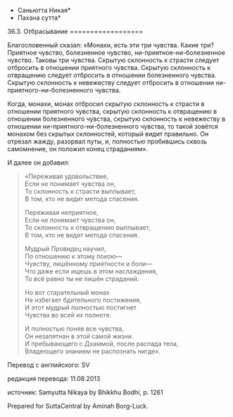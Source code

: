 * Саньютта Никая*
* Пахана сутта*

36\.3\. Отбрасывание
\=\=\=\=\=\=\=\=\=\=\=\=\=\=\=\=\=\=

Благословенный сказал: «Монахи, есть эти три чувства\. Какие три? Приятное чувство, болезненное чувство, ни\-приятное\-ни\-болезненное чувство\. Таковы три чувства\. Скрытую склонность к страсти следует отбросить в отношении приятного чувства\. Скрытую склонность к отвращению следует отбросить в отношении болезненного чувства\. Скрытую склонность к невежеству следует отбросить в отношении ни\-приятного\-ни\-болезненного чувства\.

Когда, монахи, монах отбросил скрытую склонность к страсти в отношении приятного чувства, скрытую склонность к отвращению в отношении болезненного чувства, скрытую склонность к невежеству в отношении ни\-приятного\-ни\-болезненного чувства, то такой зовётся монахом без скрытых склонностей, который видит правильно\. Он отрезал жажду, разорвал путы, и, полностью пробившись сквозь самомнение, он положил конец страданиям»\.

И далее он добавил:

> «Переживая удовольствие,  
> Если не понимает чувства он,  
> То склонность к страсти выплывает,  
> В том, кто не видит метода спасения\.  
>   
> Переживая неприятное,  
> Если не понимает чувства он,  
> То склонность к отвращению выплывает,  
> В том, кто не видит метода спасения\.  
>   
> Мудрый Провидец научил,  
> По отношению к этому покою—  
> Чувству, лишённому приятности и боли—  
> Что даже если ищешь в этом наслаждения,  
> То всё равно ты не лишён страданий\.  
>   
> Но вот старательный монах  
> Не избегает бдительного постижения,  
> И этот мудрый полностью постигнет  
> Чувства во всей их полноте\.  
>   
> И полностью поняв все чувства,  
> Он незапятнан в этой самой жизни\.  
> И пребывающего с Дхаммой, после распада тела,  
> Владеющего знанием не распознать нигде»\.

Перевод с английского: SV

редакция перевода: 11\.08\.2013

источник: Samyutta Nikaya by Bhikkhu Bodhi, p\. 1261

Prepared for SuttaCentral by Aminah Borg\-Luck\.